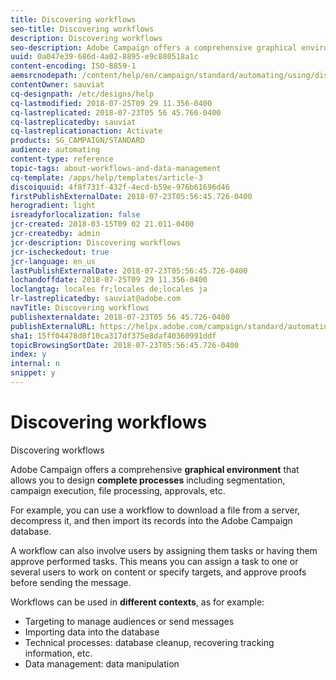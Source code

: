 ```yaml
---
title: Discovering workflows
seo-title: Discovering workflows
description: Discovering workflows
seo-description: Adobe Campaign offers a comprehensive graphical environment that allows you to design complete processes including segmentation, campaign execution, file processing, approvals, and so on.
uuid: 0a047e39-686d-4a02-8895-e9c880518a1c
content-encoding: ISO-8859-1
aemsrcnodepath: /content/help/en/campaign/standard/automating/using/discovering-workflows
contentOwner: sauviat
cq-designpath: /etc/designs/help
cq-lastmodified: 2018-07-25T09 29 11.356-0400
cq-lastreplicated: 2018-07-23T05 56 45.766-0400
cq-lastreplicatedby: sauviat
cq-lastreplicationaction: Activate
products: SG_CAMPAIGN/STANDARD
audience: automating
content-type: reference
topic-tags: about-workflows-and-data-management
cq-template: /apps/help/templates/article-3
discoiquuid: 4f8f731f-432f-4ecd-b59e-976b61696d46
firstPublishExternalDate: 2018-07-23T05:56:45.726-0400
herogradient: light
isreadyforlocalization: false
jcr-created: 2018-03-15T09 02 21.011-0400
jcr-createdby: admin
jcr-description: Discovering workflows
jcr-ischeckedout: true
jcr-language: en_us
lastPublishExternalDate: 2018-07-23T05:56:45.726-0400
lochandoffdate: 2018-07-25T09 29 11.356-0400
loclangtag: locales fr;locales de;locales ja
lr-lastreplicatedby: sauviat@adobe.com
navTitle: Discovering workflows
publishexternaldate: 2018-07-23T05 56 45.726-0400
publishExternalURL: https://helpx.adobe.com/campaign/standard/automating/using/discovering-workflows.html
sha1: 15ff04478d0f10ca317df375e8daf40360991ddf
topicBrowsingSortDate: 2018-07-23T05:56:45.726-0400
index: y
internal: n
snippet: y
---
```


# Discovering workflows

Discovering workflows

Adobe Campaign offers a comprehensive **graphical environment** that allows you to design **complete processes** including segmentation, campaign execution, file processing, approvals, etc.

For example, you can use a workflow to download a file from a server, decompress it, and then import its records into the Adobe Campaign database.

A workflow can also involve users by assigning them tasks or having them approve performed tasks. This means you can assign a task to one or several users to work on content or specify targets, and approve proofs before sending the message.

Workflows can be used in **different contexts**, as for example:

* Targeting to manage audiences or send messages
* Importing data into the database
* Technical processes: database cleanup, recovering tracking information, etc.
* Data management: data manipulation


